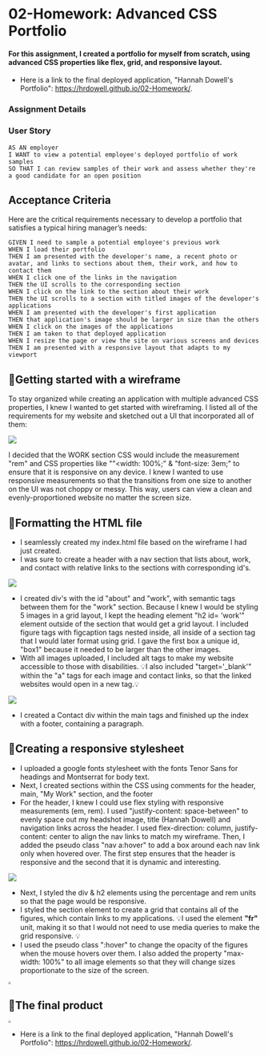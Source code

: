 # 02-Homework: Advanced CSS Portfolio

#### For this assignment, I created a portfolio for myself from scratch, using advanced CSS properties like flex, grid, and responsive layout. 
- Here is a link to the final deployed application, "Hannah Dowell's Portfolio":
https://hrdowell.github.io/02-Homework/.


### Assignment Details

### User Story

```
AS AN employer
I WANT to view a potential employee's deployed portfolio of work samples
SO THAT I can review samples of their work and assess whether they're a good candidate for an open position
```

## Acceptance Criteria

Here are the critical requirements necessary to develop a portfolio that satisfies a typical hiring manager’s needs:

```English
GIVEN I need to sample a potential employee's previous work
WHEN I load their portfolio
THEN I am presented with the developer's name, a recent photo or avatar, and links to sections about them, their work, and how to contact them
WHEN I click one of the links in the navigation
THEN the UI scrolls to the corresponding section
WHEN I click on the link to the section about their work
THEN the UI scrolls to a section with titled images of the developer's applications
WHEN I am presented with the developer's first application
THEN that application's image should be larger in size than the others
WHEN I click on the images of the applications
THEN I am taken to that deployed application
WHEN I resize the page or view the site on various screens and devices
THEN I am presented with a responsive layout that adapts to my viewport
```



## 🎯Getting started with a wireframe

To stay organized while creating an application with multiple advanced CSS properties, I knew I wanted to get started with wireframing. I listed all of the requirements for my website and sketched out a UI that incorporated all of them:

![](assets\02-homework@2.5x.png)

I decided that the WORK section CSS would include the measurement "rem" and CSS properties like ""<width: 100%;" & "font-size: 3em;" to ensure that it is responsive on any device. I knew I wanted to use responsive measurements so that the transitions from one size to another on the UI was not choppy or messy. This way, users can view a clean and evenly-proportioned website no matter the screen size.



## 🎯Formatting the HTML file

- I seamlessly created my index.html file based on the wireframe I had just created. 
- I was sure to create a header with a nav section that lists about, work, and contact with relative links to the sections with corresponding id's. 

![](assets\02hwcommit1nav.PNG)

- I created div's with the id "about" and "work", with semantic tags between them for the "work" section. Because I knew I would be styling 5 images in a grid layout, I kept the heading element "h2 id= 'work'" element outside of the section that would get a grid layout. I included figure tags with figcaption tags nested inside, all inside of a section tag that I would later format using grid. I gave the first box a unique id, "box1" because it needed to be larger than the other images. 
- With all images uploaded, I included alt tags to make my website accessible to those with disabilities. 💡I also included "target='_blank'" within the "a" tags for each image and contact links, so that the linked websites would open in a new tag.💡 

![](assets\02hwcommit1section.PNG)

- I created a Contact div within the main tags and finished up the index with a footer, containing a paragraph.

## 🎯Creating a responsive stylesheet

- I uploaded a google fonts stylesheet with the fonts Tenor Sans for headings and Montserrat for body text. 
- Next, I created sections within the CSS using comments for the header, main, "My Work" section, and the footer
- For the header, I knew I could use flex styling with responsive measurements (em, rem). I used "justify-content: space-between" to evenly space out my headshot image, title (Hannah Dowell) and navigation links across the header. I used flex-direction: column, justify-content: center to align the nav links to match my wireframe. Then, I added the pseudo class "nav a:hover" to add a box around each nav link only when hovered over. The first step ensures that the header is responsive and the second that it is dynamic and interesting.

![](assets\02hwcommit2cssnav.PNG)

- Next, I styled the div & h2 elements using the percentage and rem units so that the page would be responsive.
- I styled the section element to create a grid that contains all of the figures, which contain links to my applications. 💡I used the element **"fr"** unit, making it so that I would not need to use media queries to make the grid responsive. 💡
- I used the pseudo class ":hover" to change the opacity of the figures when the mouse hovers over them. I also added the property "max-width: 100%" to all image elements so that they will change sizes proportionate to the size of the screen.

<img src="assets\02hwcommit2csswork.PNG" style="zoom:33%;" />

## 🎯The final product

<img src="assets\02hwscreenshot.PNG" style="zoom:30%;" />

- Here is a link to the final deployed application, "Hannah Dowell's Portfolio":
https://hrdowell.github.io/02-Homework/.